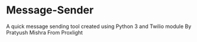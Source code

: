 # Message-Sender
A quick message sending tool created using Python 3 and Twilio module By Pratyush Mishra From Proxlight 
